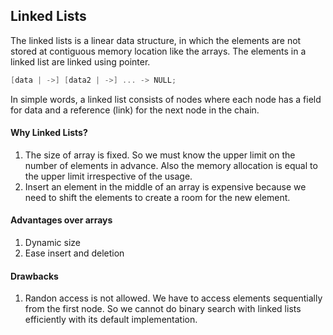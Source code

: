 ## Linked Lists

The linked lists is a linear data structure, in which the elements are not stored at contiguous memory location like the arrays. The elements in a linked list are linked using pointer.

```cpp
[data | ->] [data2 | ->] ... -> NULL;
```

In simple words, a linked list consists of nodes where each node has a field for data and a reference (link) for the next node in the chain.

#### Why Linked Lists?

1. The size of array is fixed. So we must know the upper limit on the number of elements in advance. Also the memory allocation is equal to the upper limit irrespective of the usage.
2. Insert an element in the middle of an array is expensive because we need to shift the elements to create a room for the new element.

#### Advantages over arrays

1. Dynamic size
2. Ease insert and deletion

#### Drawbacks

1. Randon access is not allowed. We have to access elements sequentially from the first node. So we cannot do binary search with linked lists efficiently with its default implementation.
